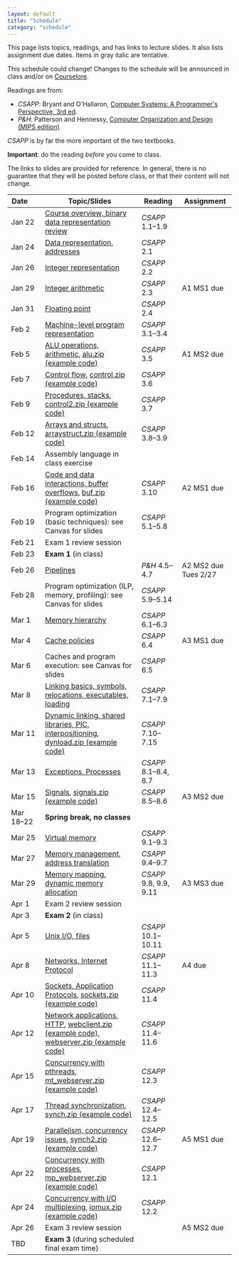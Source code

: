 ```yaml
---
layout: default
title: "Schedule"
category: "schedule"
---
```


This page lists topics, readings, and has links to lecture slides.
It also lists assignment due dates.  Items <span class="tentative">in
gray italic</span> are tentative.

This schedule could change!  Changes
to the schedule will be announced in class and/or on
[Courselore](https://courselore.org/).

Readings are from:
* *CSAPP*: Bryant and O'Hallaron, [Computer Systems: A Programmer's Perspective, 3rd ed](https://csapp.cs.cmu.edu/).
* *P&amp;H*: Patterson and Hennessy, [Computer Organization and Design (MIPS edition)](https://www.elsevier.com/books/computer-organization-and-design-mips-edition/patterson/978-0-12-407726-3)

*CSAPP* is by far the more important of the two textbooks.

**Important**: do the reading *before*
you come to class.

The links to slides are provided for reference.  In general, there is no
guarantee that they will be posted before class, or that their content
will not change.

Date&nbsp;&nbsp;&nbsp;&nbsp;&nbsp; | Topic/Slides | Reading | Assignment
------------------ | ------------ | ------- | ----------
Jan 22 | [Course overview, binary data representation review](lectures/lecture01-public.pdf) | *CSAPP* 1.1–1.9 | 
Jan 24 | [Data representation, addresses](lectures/lecture02-public.pdf) | *CSAPP* 2.1 | 
Jan 26 | [Integer representation](lectures/lecture03-public.pdf) | *CSAPP* 2.2 | 
Jan 29 | [Integer arithmetic](lectures/lecture04-public.pdf) | *CSAPP* 2.3 | <span class='tentative'>A1 MS1 due</span>
Jan 31 | [Floating point](lectures/lecture05-public.pdf) | *CSAPP* 2.4 | 
Feb 2 | [Machine-level program representation](lectures/lecture06-public.pdf) | *CSAPP* 3.1–3.4 | 
Feb 5 | [ALU operations, arithmetic](lectures/lecture07-public.pdf), [alu.zip (example code)](lectures/alu.zip) | *CSAPP* 3.5 | <span class='tentative'>A1 MS2 due</span>
Feb 7 | [Control flow](lectures/lecture08-public.pdf), [control.zip (example code)](lectures/control.zip) | *CSAPP* 3.6 | 
Feb 9 | [Procedures, stacks](lectures/lecture09-public.pdf), [control2.zip (example code)](lectures/control2.zip) | *CSAPP* 3.7 | 
Feb 12 | [Arrays and structs](lectures/lecture10-public.pdf), [arraystruct.zip (example code)](lectures/arraystruct.zip) | *CSAPP* 3.8–3.9 | 
Feb 14 | Assembly language in class exercise |  | 
Feb 16 | [Code and data interactions, buffer overflows](lectures/lecture11-public.pdf), [buf.zip (example code)](lectures/buf.zip) | *CSAPP* 3.10 | <span class='tentative'>A2 MS1 due</span>
Feb 19 | Program optimization (basic techniques): see Canvas for slides | *CSAPP* 5.1–5.8 | 
Feb 21 | Exam 1 review session |  | 
Feb 23 | **Exam 1** (in class) |  | 
Feb 26 | [Pipelines](lectures/lecture13-public.pdf) | <i>P&amp;H</i> 4.5–4.7 | <span class='tentative'>A2 MS2 due Tues 2/27</span>
Feb 28 | Program optimization (ILP, memory, profiling): see Canvas for slides | *CSAPP* 5.9–5.14 | 
Mar 1 | [Memory hierarchy](lectures/lecture15-public.pdf) | *CSAPP* 6.1–6.3 | 
Mar 4 | [Cache policies](lectures/lecture16-public.pdf) | *CSAPP* 6.4 | <span class='tentative'>A3 MS1 due</span>
Mar 6 | Caches and program execution: see Canvas for slides | *CSAPP* 6.5 | 
Mar 8 | [Linking basics, symbols, relocations, executables, loading](lectures/lecture18-public.pdf) | *CSAPP* 7.1–7.9 | 
Mar 11 | [Dynamic linking, shared libraries, PIC, interpositioning](lectures/lecture19-public.pdf), [dynload.zip (example code)](lectures/dynload.zip) | *CSAPP* 7.10–7.15 | 
Mar 13 | [Exceptions, Processes](lectures/lecture20-public.pdf) | *CSAPP* 8.1–8.4, 8.7 | 
Mar 15 | [Signals](lectures/lecture21-public.pdf), [signals.zip (example code)](lectures/signals.zip) | *CSAPP* 8.5–8.6 | <span class='tentative'>A3 MS2 due</span>
Mar 18–22 | **Spring break, no classes** |  | 
Mar 25 | [Virtual memory](lectures/lecture22-public.pdf) | *CSAPP* 9.1–9.3 | 
Mar 27 | [Memory management, address translation](lectures/lecture23-public.pdf) | *CSAPP* 9.4–9.7 | 
Mar 29 | [Memory mapping, dynamic memory allocation](lectures/lecture24-public.pdf) | *CSAPP* 9.8, 9.9, 9.11 | <span class='tentative'>A3 MS3 due</span>
Apr 1 | Exam 2 review session |  | 
Apr 3 | **Exam 2** (in class) |  | 
Apr 5 | [Unix I/O, files](lectures/lecture25-public.pdf) | *CSAPP* 10.1–10.11 | 
Apr 8 | [Networks, Internet Protocol](lectures/lecture26-public.pdf) | *CSAPP* 11.1–11.3 | <span class='tentative'>A4 due</span>
Apr 10 | [Sockets, Application Protocols](lectures/lecture27-public.pdf), [sockets.zip (example code)](lectures/sockets.zip) | *CSAPP* 11.4 | 
Apr 12 | [Network applications, HTTP](lectures/lecture28-public.pdf), [webclient.zip (example code)](lectures/webclient.zip), [webserver.zip (example code)](lectures/webserver.zip) | *CSAPP* 11.4–11.6 | 
Apr 15 | [Concurrency with pthreads](lectures/lecture29-public.pdf), [mt_webserver.zip (example code)](lectures/mt_webserver.zip) | *CSAPP* 12.3 | 
Apr 17 | [Thread synchronization](lectures/lecture30-public.pdf), [synch.zip (example code)](lectures/synch.zip) | *CSAPP* 12.4–12.5 | 
Apr 19 | [Parallelism, concurrency issues](lectures/lecture31-public.pdf), [synch2.zip (example code)](lectures/synch2.zip) | *CSAPP* 12.6–12.7 | <span class='tentative'>A5 MS1 due</span>
Apr 22 | [Concurrency with processes](lectures/lecture32-public.pdf), [mp_webserver.zip (example code)](lectures/mp_webserver.zip) | *CSAPP* 12.1 | 
Apr 24 | [Concurrency with I/O multiplexing](lectures/lecture33-public.pdf), [iomux.zip (example code)](lectures/iomux.zip) | *CSAPP* 12.2 | 
Apr 26 | Exam 3 review session |  | <span class='tentative'>A5 MS2 due</span>
TBD | **Exam 3** (during scheduled final exam time) |  | 
